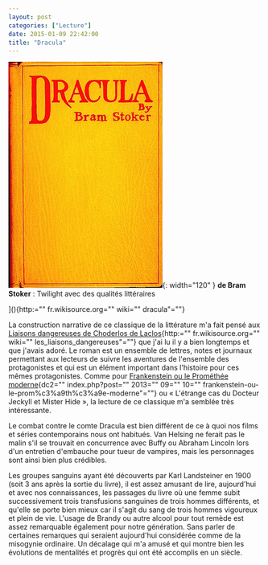 ```yaml
---
layout: post
categories: ["Lecture"]
date: 2015-01-09 22:42:00
title: "Dracula"
---
```


![couverture](/assets/images/couv_lecture/dracula.webp){: width="120" } **de Bram Stoker** : Twilight avec des qualités littéraires

](){http:="" fr.wikisource.org="" wiki=""
dracula"=""}

La construction narrative de ce classique de la littérature m'a fait
pensé aux [Liaisons dangereuses de Choderlos de Laclos](){http:=""
fr.wikisource.org="" wiki="" les_liaisons_dangereuses"=""} que j'ai
lu il y a bien longtemps et que j'avais adoré. Le roman est un ensemble
de lettres, notes et journaux permettant aux lecteurs de suivre les
aventures de l'ensemble des protagonistes et qui est un élément
important dans l'histoire pour ces mêmes protagonistes. Comme pour
[Frankenstein ou le Prométhée moderne](){dc2="" index.php?post=""
2013="" 09="" 10=""
frankenstein-ou-le-prom%c3%a9th%c3%a9e-moderne"=""} ou « L'étrange
cas du Docteur Jeckyll et Mister Hide », la lecture de ce classique m'a
semblée très intéressante.

Le combat contre le comte Dracula est bien différent de ce à quoi nos
films et séries contemporains nous ont habitués. Van Helsing ne ferait
pas le malin s'il se trouvait en concurrence avec Buffy ou Abraham
Lincoln lors d'un entretien d'embauche pour tueur de vampires, mais les
personnages sont ainsi bien plus crédibles.

Les groupes sanguins ayant été découverts par Karl Landsteiner en 1900
(soit 3 ans après la sortie du livre), il est assez amusant de lire,
aujourd'hui et avec nos connaissances, les passages du livre où une
femme subit successivement trois transfusions sanguines de trois hommes
différents, et qu'elle se porte bien mieux car il s'agit du sang de
trois hommes vigoureux et plein de vie. L'usage de Brandy ou autre
alcool pour tout remède est assez remarquable également pour notre
génération. Sans parler de certaines remarques qui seraient aujourd'hui
considérée comme de la misogynie ordinaire. Un décalage qui m'a amusé et
qui montre bien les évolutions de mentalités et progrès qui ont été
accomplis en un siècle.


